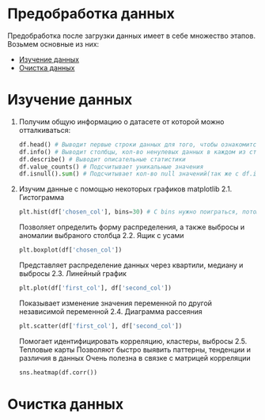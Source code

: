 # Предобработка данных
Предобработка после загрузки данных имеет в себе множество этапов. Возьмем основные из них:
- [Изучение данных](#header1)
- [Очистка данных](#header2)

<a id="header1"></a>
# Изучение данных 
1. Получим общую информацию о датасете от которой можно отталкиваться:
    ```python
    df.head() # Выводит первые строки данных для того, чтобы ознакомится со структурой датасета
    df.info() # Выводит столбцы, кол-во ненулевых данных в каждом из столбцов и тип данных столбца
    df.describe() # Выводит описательные статистики
    df.value_counts() # Подсчитывает уникальные значения
    df.isnull().sum() # Подсчитывает кол-во null значений(так же с df.isna().sum())
    ```
2. Изучим данные с помощью некоторых графиков matplotlib
    2.1. Гистограмма
    ```python
    plt.hist(df['chosen_col'], bins=30) # С bins нужно поиграться, потому что при низком кол-ве сложно понять форму распределения, а при большом на графике выскакивают редкие значения
    ```
    Позволяет определить форму распределения, а также выбросы и аномалии выбраного столбца
    2.2. Ящик с усами
    ```python
    plt.boxplot(df['chosen_col'])
    ```
    Представляет распределение данных через квартили, медиану и выбросы
    2.3. Линейный график
    ```python
    plt.plot(df['first_col'], df['second_col'])
    ```
    Показывает изменение значения переменной по другой независимой переменной
    2.4. Диаграмма рассеяния
    ```python
    plt.scatter(df['first_col'], df['second_col'])
    ```
    Помогает идентифицировать корреляцию, кластеры, выбросы
    2.5. Тепловые карты
    Позволяют быстро выявить паттерны, тенденции и различия в данных
    Очень полезна в связке с матрицей корреляции 
    ```python
    sns.heatmap(df.corr())
    ```
<a id="header2"></a>
# Очистка данных
